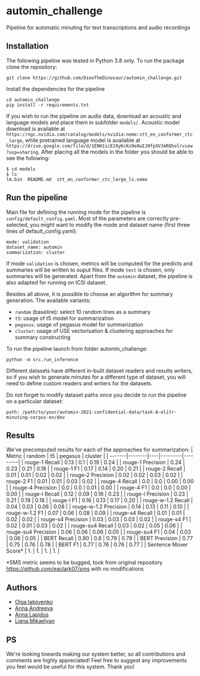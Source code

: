 # automin_challenge

Pipeline for automatic minuting for text transcriptions and audio recordings

## Installation

The following pipeline was tested in Python 3.8 only. To run the package clone the repository:
```
git clone https://github.com/DinoTheDinosaur/automin_challenge.git
```
Install the dependencies for the pipeline
```
cd automin_challenge
pip install -r requirements.txt
```
If you wish to run the pipeline on audio data, download an acoustic and language models and place them in subfolder `models/`. Acoustic model download is available at `https://ngc.nvidia.com/catalog/models/nvidia:nemo:stt_en_conformer_ctc_large`, while pretrained language model is available at `https://drive.google.com/file/d/1ENH1icE19yKcKz0e8wIJ0fpXVJmRQhol/view?usp=sharing`. After placing all the models in the folder you should be able to see the following:
```
$ cd models
$ ls
lm.bin  README.md  stt_en_conformer_ctc_large_ls.nemo
```

## Run the pipeline

Main file for defining the running mode for the pipeline is `config/default_config.yaml`. Most of the parameters are correctly pre-selected, you might want to modify the mode and dataset name (first three lines of default_config.yaml):
```
mode: validation
dataset_name: automin
summarization: cluster
```
If mode `validation` is chosen, metrics will be computed for the predicts and summaries will be written to ouput files. If mode `test` is chosen, only summaries will be generated. Apart from the `automin` dataset, the pipeline is also adapted for running on ICSI dataset.

Besides all above, it is possible to choose an algorithm for summary generation. The available variants:
- `random` (baseline): select 10 random lines as a summary
- `t5`: usage of t5 model for summarization
- `pegasus`: usage of pegasus model for summarization
- `cluster`: usage of USE vectorisation & clustering approaches for summary constructing

To run the pipeline launch from folder automin_challenge:
```
python -m src.run_inference
```
Different datasets have different in-built dataset readers and results writers, so if you wish to generate minutes for a different type of dataset, you will need to define custom readers and writers for the datasets.

Do not forget to modify dataset paths once you decide to run the pipeline on a particular dataset:
```
path: /path/to/your/automin-2021-confidential-data/task-A-elitr-minuting-corpus-en/dev
```

## Results

We've precomputed results for each of the approaches for summarization:
| Metric | random | t5 | pegasus | cluster |
| -------|--------|----|---------|---------|
| rouge-1 Recall | 0.13 | 0.1 | 0.19 | 0.24 |
| rouge-1 Precision | 0.24 | 0.23 | 0.21 | 0.18 |
| rouge-1 F1 | 0.17 | 0.14 | 0.20 | 0.21 |
| rouge-2 Recall | 0.01 | 0.01 | 0.02 | 0.02 |
| rouge-2 Precision | 0.02 | 0.02 | 0.03 | 0.02 |
| rouge-2 F1 | 0.01 | 0.01 | 0.03 | 0.02 |
| rouge-4 Recall | 0.0 | 0.0 | 0.00 | 0.00 |
| rouge-4 Precision | 0.0 | 0.0 | 0.01 | 0.00 |
| rouge-4 F1 | 0.0 | 0.0 | 0.00 | 0.00 |
| rouge-l Recall | 0.12 | 0.09 | 0.16 | 0.23 |
| rouge-l Precision | 0.23 | 0.21 | 0.19 | 0.18 |
| rouge-l F1 | 0.16 | 0.13 | 0.17 | 0.20 |
| rouge-w-1.2 Recall | 0.04 | 0.03 | 0.06 | 0.08 |
| rouge-w-1.2 Precision | 0.14 | 0.13 | 0.11 | 0.10 |
| rouge-w-1.2 F1 | 0.07 | 0.06 | 0.08 | 0.09 |
| rouge-s4 Recall | 0.01 | 0.01 | 0.02 | 0.02 |
| rouge-s4 Precision | 0.03 | 0.03 | 0.03 | 0.02 |
| rouge-s4 F1 | 0.02 | 0.01 | 0.03 | 0.02 |
| rouge-su4 Recall | 0.03 | 0.02 | 0.05 | 0.06 |
| rouge-su4 Precision | 0.06 | 0.06 | 0.06 | 0.05 |
| rouge-su4 F1 | 0.04 | 0.03 | 0.06 | 0.05 |
| BERT Recall | 0.80 | 0.8 | 0.79 | 0.79 |
| BERT Precision | 0.77 | 0.75 | 0.76 | 0.78 |
| BERT F1 | 0.77 | 0.76 | 0.76 | 0.77 |
| Sentence Mover Score* | 1. | 1. | 1. | 1. |

*SMS metric seems to be bugged, took from original repository https://github.com/eaclark07/sms with no modifications

## Authors

- [Olga Iakovenko](https://github.com/DinoTheDinosaur)
- [Anna Andreeva](https://github.com/rogotulka)
- [Anna Lapidus](https://github.com/AnyaLa)
- [Liana Mikaelyan](https://github.com/LianaMikael)

## PS

We're looking towards making our system better, so all contributions and comments are highly appreciated! Feel free to suggest any improvements you feel would be useful for this system. Thank you!

